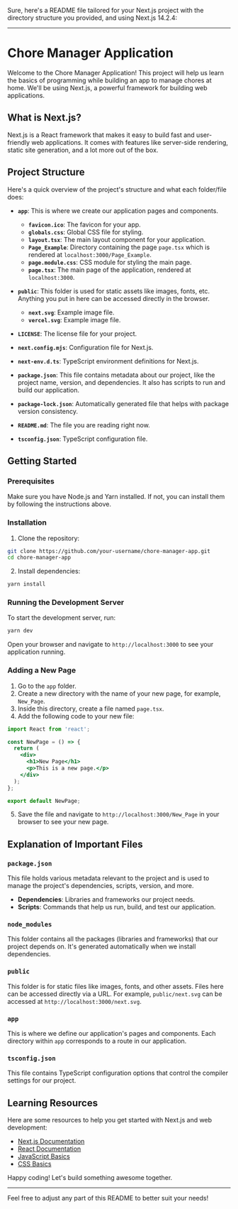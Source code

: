 Sure, here's a README file tailored for your Next.js project with the directory structure you provided, and using Next.js 14.2.4:

---

# Chore Manager Application

Welcome to the Chore Manager Application! This project will help us learn the basics of programming while building an app to manage chores at home. We'll be using Next.js, a powerful framework for building web applications.

## What is Next.js?

Next.js is a React framework that makes it easy to build fast and user-friendly web applications. It comes with features like server-side rendering, static site generation, and a lot more out of the box.

## Project Structure

Here's a quick overview of the project's structure and what each folder/file does:

- **`app`**: This is where we create our application pages and components.
  - **`favicon.ico`**: The favicon for your app.
  - **`globals.css`**: Global CSS file for styling.
  - **`layout.tsx`**: The main layout component for your application.
  - **`Page_Example`**: Directory containing the page `page.tsx` which is rendered at `localhost:3000/Page_Example`.
  - **`page.module.css`**: CSS module for styling the main page.
  - **`page.tsx`**: The main page of the application, rendered at `localhost:3000`.

- **`public`**: This folder is used for static assets like images, fonts, etc. Anything you put in here can be accessed directly in the browser.
  - **`next.svg`**: Example image file.
  - **`vercel.svg`**: Example image file.

- **`LICENSE`**: The license file for your project.
- **`next.config.mjs`**: Configuration file for Next.js.
- **`next-env.d.ts`**: TypeScript environment definitions for Next.js.
- **`package.json`**: This file contains metadata about our project, like the project name, version, and dependencies. It also has scripts to run and build our application.
- **`package-lock.json`**: Automatically generated file that helps with package version consistency.
- **`README.md`**: The file you are reading right now.
- **`tsconfig.json`**: TypeScript configuration file.

## Getting Started

### Prerequisites

Make sure you have Node.js and Yarn installed. If not, you can install them by following the instructions above.

### Installation

1. Clone the repository:

```bash
git clone https://github.com/your-username/chore-manager-app.git
cd chore-manager-app
```

2. Install dependencies:

```bash
yarn install
```

### Running the Development Server

To start the development server, run:

```bash
yarn dev
```

Open your browser and navigate to `http://localhost:3000` to see your application running.

### Adding a New Page

1. Go to the `app` folder.
2. Create a new directory with the name of your new page, for example, `New_Page`.
3. Inside this directory, create a file named `page.tsx`.
4. Add the following code to your new file:

```jsx
import React from 'react';

const NewPage = () => {
  return (
    <div>
      <h1>New Page</h1>
      <p>This is a new page.</p>
    </div>
  );
};

export default NewPage;
```

5. Save the file and navigate to `http://localhost:3000/New_Page` in your browser to see your new page.

## Explanation of Important Files

### `package.json`

This file holds various metadata relevant to the project and is used to manage the project's dependencies, scripts, version, and more.

- **Dependencies**: Libraries and frameworks our project needs.
- **Scripts**: Commands that help us run, build, and test our application.

### `node_modules`

This folder contains all the packages (libraries and frameworks) that our project depends on. It's generated automatically when we install dependencies.

### `public`

This folder is for static files like images, fonts, and other assets. Files here can be accessed directly via a URL. For example, `public/next.svg` can be accessed at `http://localhost:3000/next.svg`.

### `app`

This is where we define our application's pages and components. Each directory within `app` corresponds to a route in our application.

### `tsconfig.json`

This file contains TypeScript configuration options that control the compiler settings for our project.

## Learning Resources

Here are some resources to help you get started with Next.js and web development:

- [Next.js Documentation](https://nextjs.org/docs)
- [React Documentation](https://reactjs.org/docs/getting-started.html)
- [JavaScript Basics](https://developer.mozilla.org/en-US/docs/Learn/JavaScript/First_steps)
- [CSS Basics](https://developer.mozilla.org/en-US/docs/Learn/CSS)

Happy coding! Let's build something awesome together.

---

Feel free to adjust any part of this README to better suit your needs!